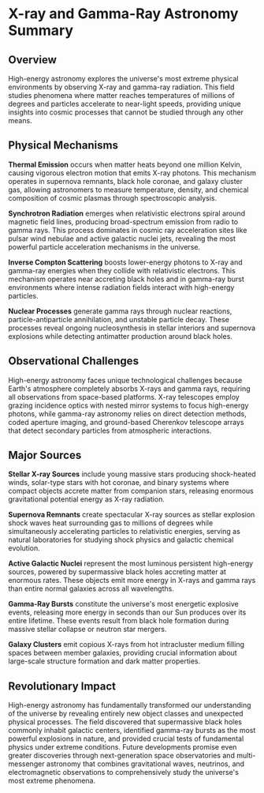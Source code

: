 # X-ray and Gamma-Ray Astronomy Summary

## Overview
High-energy astronomy explores the universe's most extreme physical environments by observing X-ray and gamma-ray radiation. This field studies phenomena where matter reaches temperatures of millions of degrees and particles accelerate to near-light speeds, providing unique insights into cosmic processes that cannot be studied through any other means.

## Physical Mechanisms

**Thermal Emission** occurs when matter heats beyond one million Kelvin, causing vigorous electron motion that emits X-ray photons. This mechanism operates in supernova remnants, black hole coronae, and galaxy cluster gas, allowing astronomers to measure temperature, density, and chemical composition of cosmic plasmas through spectroscopic analysis.

**Synchrotron Radiation** emerges when relativistic electrons spiral around magnetic field lines, producing broad-spectrum emission from radio to gamma rays. This process dominates in cosmic ray acceleration sites like pulsar wind nebulae and active galactic nuclei jets, revealing the most powerful particle acceleration mechanisms in the universe.

**Inverse Compton Scattering** boosts lower-energy photons to X-ray and gamma-ray energies when they collide with relativistic electrons. This mechanism operates near accreting black holes and in gamma-ray burst environments where intense radiation fields interact with high-energy particles.

**Nuclear Processes** generate gamma rays through nuclear reactions, particle-antiparticle annihilation, and unstable particle decay. These processes reveal ongoing nucleosynthesis in stellar interiors and supernova explosions while detecting antimatter production around black holes.

## Observational Challenges

High-energy astronomy faces unique technological challenges because Earth's atmosphere completely absorbs X-rays and gamma rays, requiring all observations from space-based platforms. X-ray telescopes employ grazing incidence optics with nested mirror systems to focus high-energy photons, while gamma-ray astronomy relies on direct detection methods, coded aperture imaging, and ground-based Cherenkov telescope arrays that detect secondary particles from atmospheric interactions.

## Major Sources

**Stellar X-ray Sources** include young massive stars producing shock-heated winds, solar-type stars with hot coronae, and binary systems where compact objects accrete matter from companion stars, releasing enormous gravitational potential energy as X-ray radiation.

**Supernova Remnants** create spectacular X-ray sources as stellar explosion shock waves heat surrounding gas to millions of degrees while simultaneously accelerating particles to relativistic energies, serving as natural laboratories for studying shock physics and galactic chemical evolution.

**Active Galactic Nuclei** represent the most luminous persistent high-energy sources, powered by supermassive black holes accreting matter at enormous rates. These objects emit more energy in X-rays and gamma rays than entire normal galaxies across all wavelengths.

**Gamma-Ray Bursts** constitute the universe's most energetic explosive events, releasing more energy in seconds than our Sun produces over its entire lifetime. These events result from black hole formation during massive stellar collapse or neutron star mergers.

**Galaxy Clusters** emit copious X-rays from hot intracluster medium filling spaces between member galaxies, providing crucial information about large-scale structure formation and dark matter properties.

## Revolutionary Impact

High-energy astronomy has fundamentally transformed our understanding of the universe by revealing entirely new object classes and unexpected physical processes. The field discovered that supermassive black holes commonly inhabit galactic centers, identified gamma-ray bursts as the most powerful explosions in nature, and provided crucial tests of fundamental physics under extreme conditions. Future developments promise even greater discoveries through next-generation space observatories and multi-messenger astronomy that combines gravitational waves, neutrinos, and electromagnetic observations to comprehensively study the universe's most extreme phenomena.